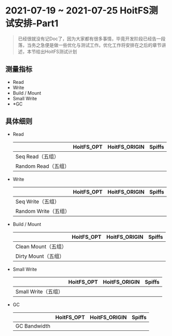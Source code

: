# 2021-07-19 ~ 2021-07-25 HoitFS测试安排-Part1

> 已经很就没有记Doc了，因为大家都有很多事情，毕竟开发阶段已经告一段落，当务之急便是做一些优化与测试工作。优化工作将安排在之后的章节讲述，本节给出HoitFS测试计划

## 测量指标

- Read
- Write
- Build / Mount 
- Small Write
- *GC

## 具体细则

- Read

  |                     | HoitFS_OPT | HoitFS_ORIGIN | Spiffs |
  | ------------------- | ---------- | ------------- | ------ |
  | Seq Read（五组）    |            |               |        |
  | Random Read（五组） |            |               |        |

- Write

  |                      | HoitFS_OPT | HoitFS_ORIGIN | Spiffs |
  | -------------------- | ---------- | ------------- | ------ |
  | Seq Write（五组）    |            |               |        |
  | Random Write（五组） |            |               |        |

- Build / Mount

  |                     | HoitFS_OPT | HoitFS_ORIGIN | Spiffs |
  | ------------------- | ---------- | ------------- | ------ |
  | Clean Mount（五组） |            |               |        |
  | Dirty Mount（五组） |            |               |        |

- Small Write

  |                     | HoitFS_OPT | HoitFS_ORIGIN | Spiffs |
  | ------------------- | ---------- | ------------- | ------ |
  | Small Write（五组） |            |               |        |

- GC

  |              | HoitFS_OPT | HoitFS_ORIGIN | Spiffs |
  | ------------ | ---------- | ------------- | ------ |
  | GC Bandwidth |            |               |        |


